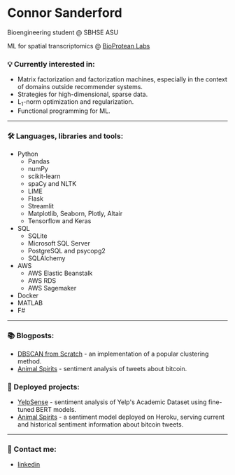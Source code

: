 # Connor Sanderford

Bioengineering student @ SBHSE ASU

ML for spatial transcriptomics @ [BioProtean Labs](https://github.com/BioProteanLabs)


### 💡 Currently interested in: 
- Matrix factorization and factorization machines, especially in the context of domains outside recommender systems.
- Strategies for high-dimensional, sparse data.
- L<sub>1</sub>-norm optimization and regularization.
- Functional programming for ML.

---

### 🛠️ Languages, libraries and tools:
- Python
    - Pandas
    - numPy
    - scikit-learn
    - spaCy and NLTK
    - LIME
    - Flask
    - Streamlit
    - Matplotlib, Seaborn, Plotly, Altair
    - Tensorflow and Keras
- SQL
    - SQLite
    - Microsoft SQL Server
    - PostgreSQL and psycopg2
    - SQLAlchemy
- AWS
    - AWS Elastic Beanstalk
    - AWS RDS
    - AWS Sagemaker
- Docker
- MATLAB
- F#

---

### 📚 Blogposts:
- [DBSCAN from Scratch](https://crsanderford.github.io/posts/2020/08/28/dbscan-from-scratch.html) - an implementation of a popular clustering method.
- [Animal Spirits](https://crsanderford.github.io/posts/2019/10/23/animal-spirits-post.html) - sentiment analysis of tweets about bitcoin.

### 🔗 Deployed projects:
 - [YelpSense](https://yelpsense.com/NLP) - sentiment analysis of Yelp's Academic Dataset using fine-tuned BERT models.
 - [Animal Spirits](https://animal-spirits-crsanderford.herokuapp.com/) - a sentiment model deployed on Heroku, serving current and historical sentiment information about bitcoin tweets.

---

### 🤙 Contact me:
 - [linkedin](https://www.linkedin.com/in/crsanderford/)
